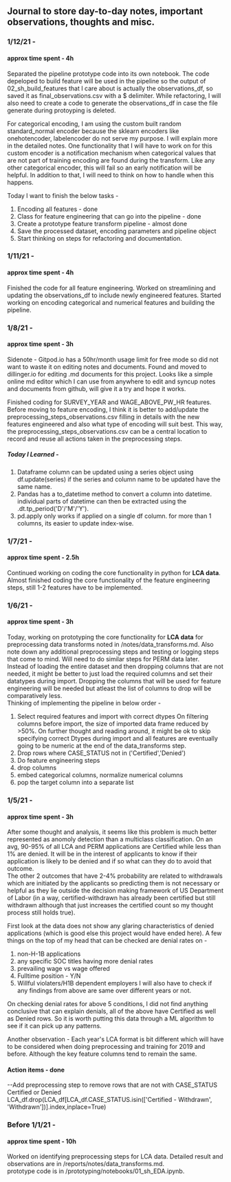 ## Journal to store day-to-day notes, important observations, thoughts and misc.  
### 1/12/21 -
#### approx time spent - 4h 
Separated the pipeline prototype code into its own notebook. The code depeloped to build feature will be used in the pipeline so the output of 02_sh_build_features that I care about is actually the observations_df, so saved it as final_observations.csv with a $ delimiter. While refactoring, I will also need to create a code to generate the observations_df in case the file generate during protoyping is deleted.  

For categorical encoding, I am using the custom built random standard_normal encoder because the sklearn encoders like onehotencoder, labelencoder do not serve my purpose. I will explain more in the detailed notes. One functionality that I will have to work on for this custom encoder is a notification mechanism when categorical values that are not part of training encoding are found during the transform. Like any other categorical encoder, this will fail so an early notification will be helpful. In addition to that, I will need to think on how to handle when this happens. 

Today I want to finish the below tasks -
1. Encoding all features - done
2. Class for feature engineering that can go into the pipeline - done
3. Create a prototype feature transform pipeline - almost done
4. Save the processed dataset, encoding parameters and pipeline object
5. Start thinking on steps for refactoring and documentation.

### 1/11/21 -
#### approx time spent - 4h 
Finished the code for all feature engineering. Worked on streamlining and updating the observations_df to include newly engineered features. Started working on encoding categorical and numerical features and building the pipeline. 

### 1/8/21 -
#### approx time spent - 3h 
Sidenote - Gitpod.io has a 50hr/month usage limit for free mode so did not want to waste it on editing notes and documents. Found and moved to dillinger.io for editing .md documents for this project. Looks like a simple online md editor which I can use from anywhere to edit and syncup notes and documents from github, will give it a try and hope it works.  

Finished coding for SURVEY_YEAR and WAGE_ABOVE_PW_HR features. Before moving to feature encoding, I think it is better to add/update the preprocessing_steps_observations.csv filling in details with the new features engineered and also what type of encoding will suit best. This way, the preprocessing_steps_observations.csv can be a central location to record and reuse all actions taken in the preprocessing steps.  

##### Today I Learned -
1. Dataframe column can be updated using a series object using df.update(series) if the series and column name to be updated have the same name.
2. Pandas has a to_datetime method to convert a column into datetime. individual parts of datetime can then be extracted using the .dt.tp_period('D'/'M'/'Y').
3. pd.apply only works if applied on a single df column. for more than 1 columns, its easier to update index-wise.

### 1/7/21 -  
#### approx time spent - 2.5h  
Continued working on coding the core functionality in python for **LCA data**. Almost finished coding the core functionality of the feature engineering steps, still 1-2 features have to be implemented.  

### 1/6/21 -  
#### approx time spent - 3h  
Today, working on prototyping the core functionality for **LCA data** for preprocessing data transforms noted in /notes/data_transforms.md. Also note down any additional preprocessing steps and testing or logging steps that 
come to mind. Will need to do similar steps for PERM data later.  
Instead of loading the entire dataset and then dropping columns that are not needed, it might be better to just load the required columns and set their datatypes during import. Dropping the columns that will be used for feature engineering 
will be needed but atleast the list of columns to drop will be comparatively less.  
Thinking of implementing the pipeline in below order -  
1. Select required features and import with correct dtypes
On filtering columns before import, the size of imported data frame reduced by >50%. On further thought and reading around, it might be ok to skip specifying correct Dtypes during import and all features are eventually going to be numeric at
the end of the data_transforms step.
2. Drop rows where CASE_STATUS not in ('Certified','Denied')
3. Do feature engineering steps
4. drop columns
5. embed categorical columns, normalize numerical columns
6. pop the target column into a separate list

### 1/5/21 -
#### approx time spent - 3h  
After some thought and analysis, it seems like this problem is much better represented as anomoly detection than a multiclass classification.
On an avg, 90-95% of all LCA and PERM applications are Certified while less than 1% are denied. It will be in the interest of applicants to 
know if their application is likely to be denied and if so what can they do to avoid that outcome.  
The other 2 outcomes that have 2-4% probability are related to withdrawals which are initiated by the applicants so predicting them is not necessary 
or helpful as they lie outside the decision making framework of US Department of Labor (in a way, certified-withdrawn has already been certified but 
still withdrawn although that just increases the certified count so my thought process still holds true).  

First look at the data does not show any glaring characteristics of denied applications (which is good else this project would have ended here).
A few things on the top of my head that can be checked are denial rates on -  
1. non-H-1B applications
2. any specific SOC titles having more denial rates
3. prevailing wage vs wage offered
4. Fulltime position - Y/N
5. Willful violaters/H1B dependent employers
I will also have to check if any findings from above are same over different years or not.  

On checking denial rates for above 5 conditions, I did not find anything conclusive that can explain denials, 
all of the above have Certified as well as Denied rows. So it is worth putting this data through a ML algorithm to see if it can pick up any patterns.

Another observation - Each year's LCA format is bit different which will have to be considered when doing preprocessing and training for 2019 and before.
Although the key feature columns tend to remain the same.  

#### Action items - done  
--Add preprocessing step to remove rows that are not with CASE_STATUS Certified or Denied  
LCA_df.drop(LCA_df[LCA_df.CASE_STATUS.isin(['Certified - Withdrawn', 'Withdrawn'])].index,inplace=True)  

### Before 1/1/21 -  
#### approx time spent - 10h
Worked on identifying preprocessing steps for LCA data. Detailed result and observations are in /reports/notes/data_transforms.md.  
prototype code is in /prototyping/notebooks/01_sh_EDA.ipynb.  





